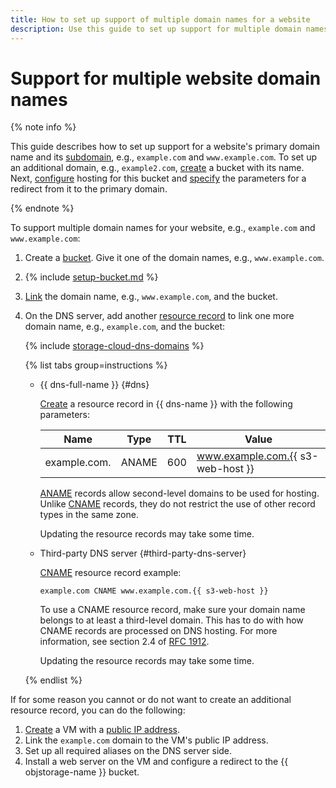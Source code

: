 ```yaml
---
title: How to set up support of multiple domain names for a website
description: Use this guide to set up support for multiple domain names for a website.
---
```


# Support for multiple website domain names

{% note info %}

This guide describes how to set up support for a website's primary domain name and its [subdomain](https://en.wikipedia.org/wiki/Subdomain), e.g., `example.com` and `www.example.com`.
To set up an additional domain, e.g., `example2.com`, [create](../buckets/create.md) a bucket with its name. Next, [configure](setup.md#hosting) hosting for this bucket and [specify](setup.md#redirects) the parameters for a redirect from it to the primary domain.

{% endnote %}

To support multiple domain names for your website, e.g., `example.com` and `www.example.com`:

1. Create a [bucket](../buckets/create.md). Give it one of the domain names, e.g., `www.example.com`.

1. {% include [setup-bucket.md](../../../_includes/storage/setup-bucket.md) %}

1. [Link](./own-domain.md) the domain name, e.g., `www.example.com`, and the bucket.

1. On the DNS server, add another [resource record](../../../dns/concepts/resource-record.md) to link one more domain name, e.g., `example.com`, and the bucket:

   {% include [storage-cloud-dns-domains](../../_includes_service/storage-cloud-dns-domains.md) %}

    {% list tabs group=instructions %}

    - {{ dns-full-name }} {#dns}

      [Create](../../../dns/operations/resource-record-create.md) a resource record in {{ dns-name }} with the following parameters:

      | Name          | Type   | TTL | Value                          |
      |--------------|-------|-----|-----------------------------------|
      | example.com. | ANAME | 600 | www.example.com.{{ s3-web-host }} |

      [ANAME](../../../dns/concepts/resource-record.md#aname) records allow second-level domains to be used for hosting. Unlike [CNAME](../../../dns/concepts/resource-record.md#cname) records, they do not restrict the use of other record types in the same zone.

      Updating the resource records may take some time.

    - Third-party DNS server {#third-party-dns-server}

      [CNAME](../../../dns/concepts/resource-record.md#cname) resource record example:

      ```text
      example.com CNAME www.example.com.{{ s3-web-host }}
      ```

      To use a CNAME resource record, make sure your domain name belongs to at least a third-level domain. This has to do with how CNAME records are processed on DNS hosting. For more information, see section 2.4 of [RFC 1912](https://www.ietf.org/rfc/rfc1912.txt).

      Updating the resource records may take some time.

    {% endlist %}

If for some reason you cannot or do not want to create an additional resource record, you can do the following:

1. [Create](../../../compute/operations/vm-create/create-linux-vm.md) a VM with a [public IP address](../../../vpc/concepts/address.md#public-addresses).
1. Link the `example.com` domain to the VM's public IP address.
1. Set up all required aliases on the DNS server side.
1. Install a web server on the VM and configure a redirect to the {{ objstorage-name }} bucket.

